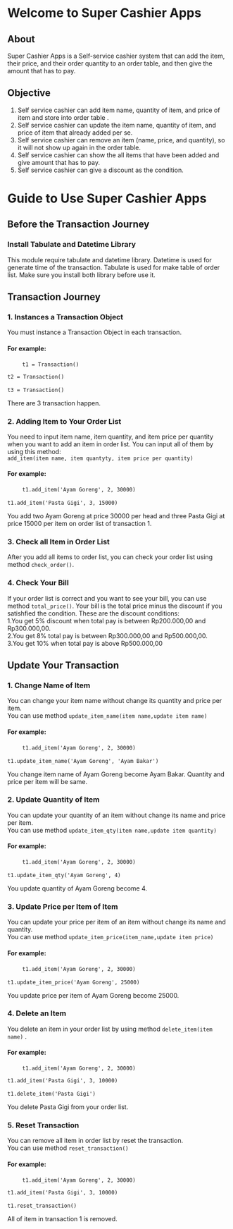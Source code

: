 # Welcome to Super Cashier Apps

## About

Super Cashier Apps is a Self-service cashier system that can add the item, their price, and their order quantity to an order table, and then give the amount that has to pay.

## Objective

1. Self service cashier can add item name, quantity of item, and price of item and store into order table .
2. Self service cashier can update the item name, quantity of item, and price of item that already added per se.
3. Self service cashier can remove an item (name, price, and quantity), so it will not show up again in the order table.
4. Self service cashier can show the all items that have been added and give amount that has to pay.
5. Self service cashier can give a discount as the condition.

# Guide to Use Super Cashier Apps

## Before the Transaction Journey

### Install Tabulate and Datetime Library

This module require tabulate and datetime library. Datetime is used for generate time of the transaction.
Tabulate is used for make table of order list. Make sure you install both library before use it.

## Transaction Journey

### 1. Instances a Transaction Object

You must instance a Transaction Object in each transaction.

<h4>For example:</h4>
<pre>
    <code>t1 = Transaction() 
    <br>t2 = Transaction() 
    <br>t3 = Transaction() </code> 
</pre>
There are 3 transaction happen.

### 2. Adding Item to Your Order List

You need to input item name, item quantity, and item price per quantity when you want to add an item in order list. You can input all of them by using this method:
<br>`add_item(item name, item quantyty, item price per quantity)`

<h4>For example:</h4>
<pre>
    <code>t1.add_item('Ayam Goreng', 2, 30000) 
    <br>t1.add_item('Pasta Gigi', 3, 15000)  </code> 
</pre>
You add two Ayam Goreng at price 30000 per head and three Pasta Gigi at price 15000 per item on order list of transaction 1.

### 3. Check all Item in Order List

After you add all items to order list, you can check your order list using method `check_order()`.


### 4. Check Your Bill

If your order list is correct and you want to see your bill, you can use method `total_price()`.
Your bill is the total price minus the discount if you satishfied the condition.
These are the discount conditions:
<br>1.You get 5% discount when total pay is between Rp200.000,00 and Rp300.000,00.
<br>2.You get 8% total pay is between Rp300.000,00 and Rp500.000,00.
<br>3.You get 10% when total pay is above Rp500.000,00


## Update Your Transaction

### 1. Change Name of Item

You can change your item name without change its quantity and price per item.
<br> You can use method `update_item_name(item name,update item name)`

<h4>For example:</h4>
<pre>
    <code>t1.add_item('Ayam Goreng', 2, 30000) 
    <br>t1.update_item_name('Ayam Goreng', 'Ayam Bakar')  </code> 
</pre>
You change item name of Ayam Goreng become Ayam Bakar. Quantity and price per item will be same.

### 2. Update Quantity of Item

You can update your quantity of an item without change its name and price per item.
<br> You can use method `update_item_qty(item name,update item quantity)`

<h4>For example:</h4>
<pre>
    <code>t1.add_item('Ayam Goreng', 2, 30000) 
    <br>t1.update_item_qty('Ayam Goreng', 4)  </code> 
</pre>
You update quantity of Ayam Goreng become 4.

### 3. Update Price per Item of Item

You can update your price per item of an item without change its name and quantity.
<br> You can use method `update_item_price(item_name,update item price)`

<h4>For example:</h4>
<pre>
    <code>t1.add_item('Ayam Goreng', 2, 30000) 
    <br>t1.update_item_price('Ayam Goreng', 25000)  </code> 
</pre>
You update price per item of Ayam Goreng become 25000.

### 4. Delete an Item

You delete an item in your order list by using method `delete_item(item name)` .

<h4>For example:</h4>
<pre>
    <code>t1.add_item('Ayam Goreng', 2, 30000) 
    <br>t1.add_item('Pasta Gigi', 3, 10000) 
    <br>t1.delete_item('Pasta Gigi')  </code> 
</pre>
You delete Pasta Gigi from your order list.

### 5. Reset Transaction

You can remove all item in order list by reset the transaction.
<br>You can use method `reset_transaction()`

<h4>For example:</h4>
<pre>
    <code>t1.add_item('Ayam Goreng', 2, 30000) 
    <br>t1.add_item('Pasta Gigi', 3, 10000) 
    <br>t1.reset_transaction() </code> 
</pre>
All of item in transaction 1 is removed.
<br>
